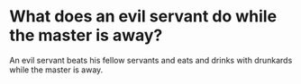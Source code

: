 # What does an evil servant do while the master is away?

An evil servant beats his fellow servants and eats and drinks with drunkards while the master is away.
